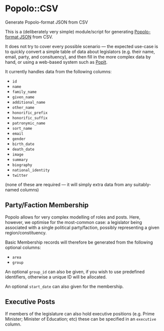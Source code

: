 # Popolo::CSV

Generate Popolo-format JSON from CSV

This is a (deliberately very simple) module/script for generating 
[Popolo-format JSON](http://www.popoloproject.com/) from CSV.

It does not try to cover every possible scenario — the expected use-case
is to quickly convert a simple table of data about legislators (e.g.
their name, email, party, and consituency), and then fill in the more
complex data by hand, or using a web-based system such as
[PopIt](https://popit.mysociety.org/).

It currently handles data from the following columns:
* `id`
* `name`
* `family_name`
* `given_name`
* `additional_name`
* `other_name`
* `honorific_prefix`
* `honorific_suffix`
* `patronymic_name`
* `sort_name`
* `email`
* `gender`
* `birth_date`
* `death_date`
* `image`
* `summary`
* `biography`
* `national_identity`
* `twitter`

(none of these are required — it will simply extra data from any
suitably-named columns)

## Party/Faction Membership

Popolo allows for very complex modelling of roles and posts. Here,
however, we optimise for the most-common case: a legislator being
associated with a single political party/faction, possibly representing
a given region/constituency.

Basic Membership records will therefore be generated from the following
optional columns:

* `area` 
* `group` 

An optional `group_id` can also be given, if you wish to use predefined
identifiers, otherwise a unique ID will be allocated.

An optional `start_date` can also given for the membership.

## Executive Posts

If members of the legislature can also hold executive positions (e.g.
Prime Minister; Minister of Education; etc) these can be specified in an
`executive` column. 

